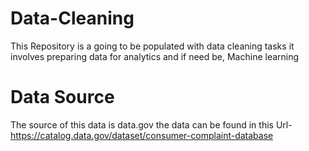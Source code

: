 # Data-Cleaning
This Repository is a going to be populated with data cleaning tasks 
it involves preparing data for analytics and if need be, Machine learning
# Data Source
The source of this data is data.gov
the data can be found in this Url- https://catalog.data.gov/dataset/consumer-complaint-database
